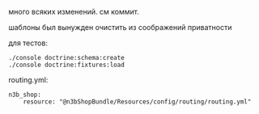 много всяких изменений. см коммит.

шаблоны был вынужден очистить из соображений приватности

для тестов:

    ./console doctrine:schema:create
    ./console doctrine:fixtures:load

routing.yml:

    n3b_shop:
        resource: "@n3bShopBundle/Resources/config/routing/routing.yml"

